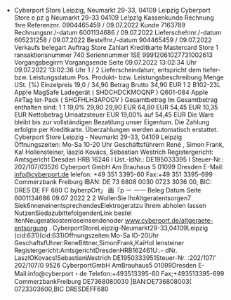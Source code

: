 - Cyberport Store Leipzig, Neumarkt 29-33, 04109 Leipzig Cyberport Store e pz g Neumarkt 29-33 04109 Le!pz!g Kassenkunde Rechnung !hre Referenznr. 0904465459 / 09.07.2022 Kunde 7163789 Rechnungsnr./-datum 6001134686 / 09.07.2022 Liefersche!nnr./-datum 605231258 / 09.07.2022 Beste!!nr./-datum 904465459 / 09.07.2022 Verkaufs be!egart Auftrag Store Zahlart Kreditkarte Mastercard Store 1 ransaktionsnummer 740 Seriennummer 1SE 99912061027731002613 Vorgangsbegirrn Vorgangsende Seite 09.07.2022 13:02:34 Uhr 09.07.2022 13:02:36 Uhr 1 / 2 Lieferscheindaturr, entspricht dem tiefer- bzw. Leistungsdatum Pos. Produkt- bzw. Leistungsbeschreibung Menge USt. {%) Einzelpreis 19,0 / 34,90 Betrag Brutto 34,90 EUR 1 2 B102-23L App!e MagSafe Ladegerät ( SHDCHDCKMOQNP ) Q601-084 Apple AirTag ler-Pack ( SHGFHLH3APOGV ) Gesamtbetrag Im Gesamtbetrag enthalten sind: 1 1 19,0% 29,90 29,90 EUR 64,80 EUR 54,45 EUR 10,35 EUR Nettobetrag Umsatzsteuer EUR 19,00% auf 54,45 EUR Die Ware bleibt bis zur vollständigen Bezatilung unser Eigentum. Die Zahlung erfolgte per Kreditkarte. Überzahlungen werden automatisch erstattet. Cyberport Store Leipzig - Neumarkt 29-33, 04109 Leipzig Öffnungszeiten: Mo-Sa 10-20 Uhr Geschäftsführern René , Simon Frank, Ka! Hollensteiner, lászlö Kovács, Sebastian Westrich Registergericht: Amtsgericht Dresden HRB 16246 I Ust.-ldNr.: DE195033395 I Steuer-Nr.: 202/107/03526 Cyberport GmbH Am Brauhaus 5 01099 Dresden E-Mail: info@cyberport.de lelefon: +49 351 3395-60 Fax:+49 351 3395-699 Commerzbank Freiburg IBAN: DE 73 6808 0030 0723 3036 00, BIC: DRES DE FF 680 C byberpOrt」 画『p ー ー一 Beleg Datum Seite 6001134686 09.07 2022 2 2 WoIlenSie lhrAltgeratentsorgen7 Siek6nneneinentsprechendesElektrogeratzu lhrem abholen lassen NutzenSiedazubittefolgendenLink bestel ltenNeugeratkostenloseinsendenoder www.cyberport.de/altgeraete-entsorgung . CyberportStoreLeipzig-Neumarkt29-33,04109Leipzig (cid:631)(cid:631)Offnungszeiten:Mo-Sa lO-20Uhr GeschaftsfUhrer:ReneBittner,SimonFrank,KaiHol lensteiner Registergericht:AmtsgerichtDresdenHRB162461U:.- dNr. LaszIOKovacs!SebastianWestrich DE1950333951Steuer-Nr. :202/107/' 202/107/0 9526 CyberportGmbH AmBrauhaus5 01099Dresden E-Mail:info@cyberport・de Telefon:+493513395-60 Fax;+493513395-699 CommerzbankFreiburg DE7368080030 |BAN:DE736808003( 0723303600,BIC DRESDEFF680